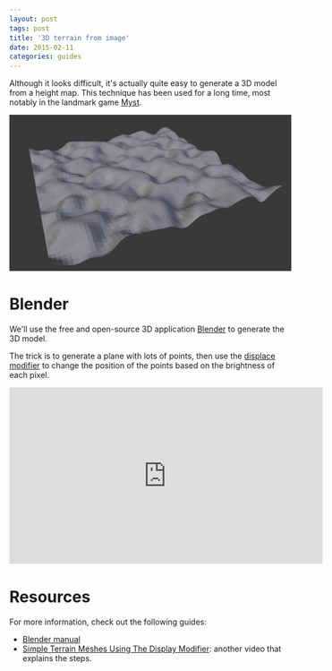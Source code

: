 ```yaml
---
layout: post
tags: post
title: '3D terrain from image'
date: 2015-02-11
categories: guides
---
```


Although it looks difficult, it's actually quite easy to generate a 3D model from a height map. This technique has been used for a long time, most notably in the landmark game [Myst](https://en.wikipedia.org/wiki/Myst).

![Screenshot from a surface in Blender](/static/posts/2015-02-11-3d-terrain-from-image/surface-blender.png)

# Blender

We'll use the free and open-source 3D application [Blender](https://www.blender.org/) to generate the 3D model.

The trick is to generate a plane with lots of points, then use the [displace modifier](https://docs.blender.org/manual/en/latest/modeling/modifiers/deform/displace.html) to change the position of the points based on the brightness of each pixel.

<div class="video-container">
<iframe width="560" height="315" src="https://www.youtube.com/embed/S7Lyr1cBSNk" frameborder="0" allow="accelerometer; autoplay; encrypted-media; gyroscope; picture-in-picture" allowfullscreen></iframe>
</div>

# Resources

For more information, check out the following guides:

- [Blender manual](https://docs.blender.org/manual/en/latest/index.html)
- [Simple Terrain Meshes Using The Display Modifier](http://www.katsbits.com/tutorials/video/displace-terrain.php): another video that explains the steps.
